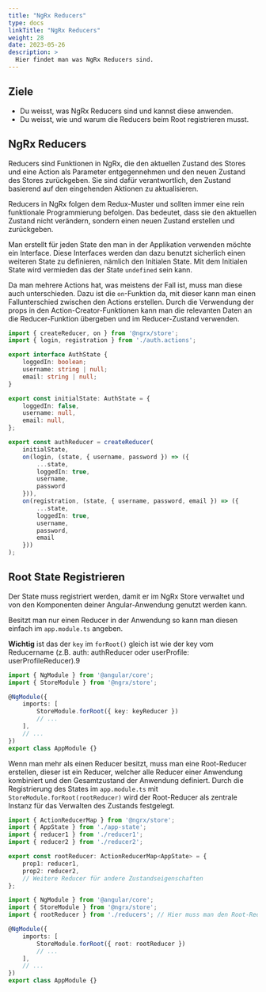 ```yaml
---
title: "NgRx Reducers"
type: docs
linkTitle: "NgRx Reducers"
weight: 28
date: 2023-05-26
description: >
  Hier findet man was NgRx Reducers sind.
---
```

## Ziele
* Du weisst, was NgRx Reducers sind und kannst diese anwenden.
* Du weisst, wie und warum die Reducers beim Root registrieren musst.

## NgRx Reducers
Reducers sind Funktionen in NgRx, die den aktuellen Zustand des Stores und eine Action als Parameter entgegennehmen und den neuen Zustand des Stores zurückgeben. Sie sind dafür verantwortlich, den Zustand basierend auf den eingehenden Aktionen zu aktualisieren.

Reducers in NgRx folgen dem Redux-Muster und sollten immer eine rein funktionale Programmierung befolgen. Das bedeutet, dass sie den aktuellen Zustand nicht verändern, sondern einen neuen Zustand erstellen und zurückgeben.

Man erstellt für jeden State den man in der Applikation verwenden möchte ein Interface. Diese Interfaces werden dan dazu benutzt sicherlich einen weiteren State zu definieren, nämlich den Initialen State. Mit dem Initialen State wird vermieden das der State `undefined` sein kann.

Da man mehrere Actions hat, was meistens der Fall ist, muss man diese auch unterschieden. Dazu ist die `on`-Funktion da, mit dieser kann man einen Fallunterschied zwischen den Actions erstellen. Durch die Verwendung der props in den Action-Creator-Funktionen kann man die relevanten Daten an die Reducer-Funktion übergeben und im Reducer-Zustand verwenden.


```typescript
import { createReducer, on } from '@ngrx/store';
import { login, registration } from './auth.actions';

export interface AuthState {
    loggedIn: boolean;
    username: string | null;
    email: string | null;
}

export const initialState: AuthState = {
    loggedIn: false, 
    username: null, 
    email: null,
};

export const authReducer = createReducer(
    initialState,
    on(login, (state, { username, password }) => ({
        ...state, 
        loggedIn: true, 
        username, 
        password
    })), 
    on(registration, (state, { username, password, email }) => ({
        ...state, 
        loggedIn: true, 
        username, 
        password, 
        email
    }))
);
```

## Root State Registrieren
Der State muss registriert werden, damit er im NgRx Store verwaltet und von den Komponenten deiner Angular-Anwendung genutzt werden kann.

Besitzt man nur einen Reducer in der Anwendung so kann man diesen einfach im `app.module.ts` angeben.

**Wichtig** ist das der `key` im `forRoot()` gleich ist wie der key vom Reducername (z.B. auth: authReducer oder userProfile: userProfileReducer).9

```typescript
import { NgModule } from '@angular/core';
import { StoreModule } from '@ngrx/store';

@NgModule({
    imports: [
        StoreModule.forRoot({ key: keyReducer })
        // ...
    ],
    // ...
})
export class AppModule {}
```

Wenn man mehr als einen Reducer besitzt, muss man eine Root-Reducer erstellen, dieser ist ein Reducer, welcher alle Reducer einer Anwendung kombiniert und den Gesamtzustand der Anwendung definiert.
Durch die Registrierung des States im `app.module.ts` mit `StoreModule.forRoot(rootReducer)` wird der Root-Reducer als zentrale Instanz für das Verwalten des Zustands festgelegt.

```typescript
import { ActionReducerMap } from '@ngrx/store';
import { AppState } from './app-state';
import { reducer1 } from './reducer1';
import { reducer2 } from './reducer2';

export const rootReducer: ActionReducerMap<AppState> = {
    prop1: reducer1, 
    prop2: reducer2, 
    // Weitere Reducer für andere Zustandseigenschaften
};
```
```typescript
import { NgModule } from '@angular/core';
import { StoreModule } from '@ngrx/store';
import { rootReducer } from './reducers'; // Hier muss man den Root-Reducer importieren

@NgModule({
    imports: [
        StoreModule.forRoot({ root: rootReducer })
        // ...
    ],
    // ...
})
export class AppModule {}
```
